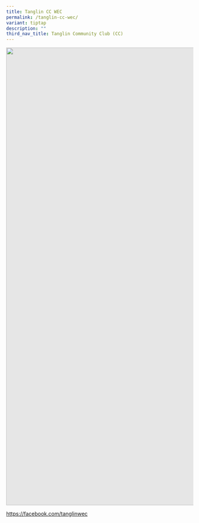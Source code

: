 ```yaml
---
title: Tanglin CC WEC
permalink: /tanglin-cc-wec/
variant: tiptap
description: ""
third_nav_title: Tanglin Community Club (CC)
---
```

<p></p>
<div class="isomer-image-wrapper">
<img style="display: block;-webkit-user-select: none;margin: auto;cursor: zoom-out;background-color: hsl(0, 0%, 90%);transition: background-color 300ms;" height="1228" width="1848" src="https://uploads-ssl.webflow.com/60f4a4872dd5b71d47df606a/64f70614fdff9c964381b7ea_25%20%26%2026%20July%202022(8).jpg">
</div>
<p><a href="https://facebook.com/tanglinwec" rel="noopener noreferrer nofollow" target="_blank">https://facebook.com/tanglinwec</a>
</p>